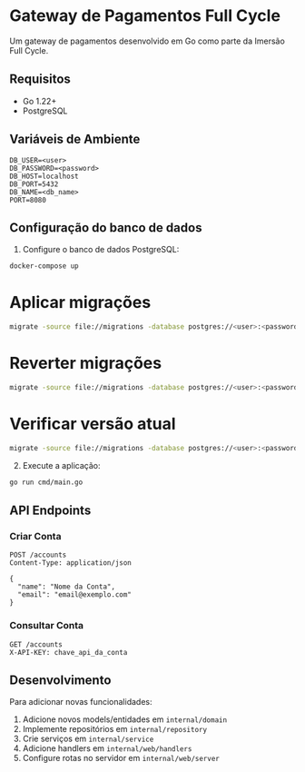 # Gateway de Pagamentos Full Cycle

Um gateway de pagamentos desenvolvido em Go como parte da Imersão Full Cycle.

## Requisitos

- Go 1.22+
- PostgreSQL

## Variáveis de Ambiente

```
DB_USER=<user>
DB_PASSWORD=<password>
DB_HOST=localhost
DB_PORT=5432
DB_NAME=<db_name>
PORT=8080
```

## Configuração do banco de dados

1. Configure o banco de dados PostgreSQL:
```bash
docker-compose up
```

# Aplicar migrações
```bash
migrate -source file://migrations -database postgres://<user>:<password>@localhost:5432/gateway?sslmode=disable up
```
# Reverter migrações
```bash
migrate -source file://migrations -database postgres://<user>:<password>@localhost:5432/gateway?sslmode=disable down
```
# Verificar versão atual
```bash
migrate -source file://migrations -database postgres://<user>:<password>@localhost:5432/gateway?sslmode=disable version 
```
2. Execute a aplicação:
```bash
go run cmd/main.go
```

## API Endpoints

### Criar Conta
```
POST /accounts
Content-Type: application/json

{
  "name": "Nome da Conta",
  "email": "email@exemplo.com"
}
```

### Consultar Conta
```
GET /accounts
X-API-KEY: chave_api_da_conta
```

## Desenvolvimento

Para adicionar novas funcionalidades:

1. Adicione novos models/entidades em `internal/domain`
2. Implemente repositórios em `internal/repository`
3. Crie serviços em `internal/service`
4. Adicione handlers em `internal/web/handlers`
5. Configure rotas no servidor em `internal/web/server`